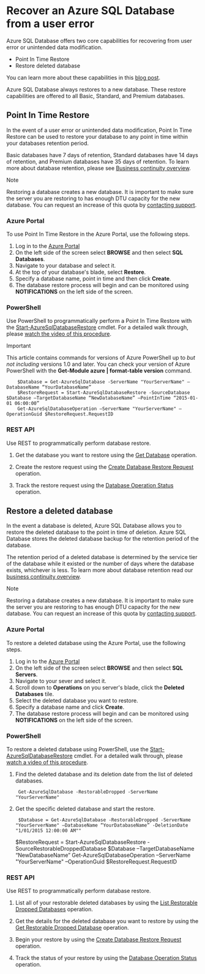 <properties 
   pageTitle="SQL Database User Error Recovery" 
   description="Learn how to recover from user error, accidental data corruption, or a deleted database using the Point-in-time Restore (PITR) feature of Azure SQL Database." 
   services="sql-database" 
   documentationCenter="" 
   authors="elfisher" 
   manager="jeffreyg" 
   editor="monicar"/>

<tags
   ms.service="sql-database"
   ms.devlang="NA"
   ms.topic="article"
   ms.tgt_pltfrm="NA"
   ms.workload="data-management" 
   ms.date="11/09/2015"
   ms.author="elfish"/>

# Recover an Azure SQL Database from a user error
Azure SQL Database offers two core capabilities for recovering from user error or unintended data modification.

* Point In Time Restore 
* Restore deleted database

You can learn more about these capabilities in this [blog post](https://azure.microsoft.com/blog/2014/10/01/azure-sql-database-point-in-time-restore/).

Azure SQL Database always restores to a new database. These restore capabilities are offered to all Basic, Standard, and Premium databases.

## Point In Time Restore
In the event of a user error or unintended data modification, Point In Time Restore can be used to restore your database to any point in time within your databases retention period. 

Basic databases have 7 days of retention, Standard databases have 14 days of retention, and Premium databases have 35 days of retention. To learn more about database retention, please see [Business continuity overview](sql-database-business-continuity.md).

> [!NOTE]
> Restoring a database creates a new database. It is important to make sure the server you are restoring to has enough DTU capacity for the new database. You can request an increase of this quota by [contacting support](https://azure.microsoft.com/blog/azure-limits-quotas-increase-requests/).
> 
> 
### Azure Portal
To use Point In Time Restore in the Azure Portal, use the following steps.

1. Log in to the [Azure Portal](https://portal.Azure.com)
2. On the left side of the screen select **BROWSE** and then select **SQL Databases**.
3. Navigate to your database and select it.
4. At the top of your database's blade, select **Restore**.
5. Specify a database name, point in time and then click **Create**.
6. The database restore process will begin and can be monitored using **NOTIFICATIONS** on the left side of the screen.

### PowerShell
Use PowerShell to programmatically perform a Point In Time Restore with the [Start-AzureSqlDatabaseRestore](https://msdn.microsoft.com/library/dn720218.aspx?f=255MSPPError=-2147217396) cmdlet. For a detailed walk through, please [watch the video of this procedure](https://azure.microsoft.com/documentation/videos/restore-a-sql-database-using-point-in-time-restore-with-microsoft-azure-powershell/).

> [!IMPORTANT]
> This article contains commands for versions of Azure PowerShell up to *but not including* versions 1.0 and later. You can check your version of Azure PowerShell with the **Get-Module azure | format-table version** command.
> 
> 
        $Database = Get-AzureSqlDatabase -ServerName "YourServerName" –DatabaseName “YourDatabaseName”
        $RestoreRequest = Start-AzureSqlDatabaseRestore -SourceDatabase $Database –TargetDatabaseName “NewDatabaseName” –PointInTime “2015-01-01 06:00:00”
        Get-AzureSqlDatabaseOperation –ServerName "YourServerName" –OperationGuid $RestoreRequest.RequestID


### REST API
Use REST to programmatically perform database restore.

1. Get the database you want to restore using the [Get Database](http://msdn.microsoft.com/library/azure/dn505708.aspx) operation.

2. Create the restore request using the [Create Database Restore Request](http://msdn.microsoft.com/library/azure/dn509571.aspx) operation.

3. Track the restore request using the [Database Operation Status](http://msdn.microsoft.com/library/azure/dn720371.aspx) operation.


## Restore a deleted database
In the event a database is deleted, Azure SQL Database allows you to restore the deleted database to the point in time of deletion. Azure SQL Database stores the deleted database backup for the retention period of the database.

The retention period of a deleted database is determined by the service tier of the database while it existed or the number of days where the database exists, whichever is less. To learn more about database retention read our [business continuity overview](sql-database-business-continuity.md).

> [!NOTE]
> Restoring a database creates a new database. It is important to make sure the server you are restoring to has enough DTU capacity for the new database. You can request an increase of this quota by [contacting support](https://azure.microsoft.com/blog/azure-limits-quotas-increase-requests/).
> 
> 
### Azure Portal
To restore a deleted database using the Azure Portal, use the following steps.

1. Log in to the [Azure Portal](https://portal.Azure.com)
2. On the left side of the screen select **BROWSE** and then select **SQL Servers**.
3. Navigate to your sever and select it.
4. Scroll down to **Operations** on you server's blade, click the **Deleted Databases** tile.
5. Select the deleted database you want to restore.
6. Specify a database name and click **Create**.
7. The database restore process will begin and can be monitored using **NOTIFICATIONS** on the left side of the screen.

### PowerShell
To restore a deleted database using PowerShell, use the [Start-AzureSqlDatabaseRestore](https://msdn.microsoft.com/library/dn720218.aspx?f=255MSPPError=-2147217396) cmdlet.  For a detailed walk through, please [watch a video of this procedure](https://azure.microsoft.com/documentation/videos/restore-a-deleted-sql-database-with-microsoft-azure-powershell/).

1. Find the deleted database and its deletion date from the list of deleted databases.

        Get-AzureSqlDatabase -RestorableDropped -ServerName "YourServerName"
2. Get the specific deleted database and start the restore.

        $Database = Get-AzureSqlDatabase -RestorableDropped -ServerName "YourServerName" –DatabaseName “YourDatabaseName” -DeletionDate "1/01/2015 12:00:00 AM""
     $RestoreRequest = Start-AzureSqlDatabaseRestore -SourceRestorableDroppedDatabase $Database –TargetDatabaseName “NewDatabaseName”
     Get-AzureSqlDatabaseOperation –ServerName "YourServerName" –OperationGuid $RestoreRequest.RequestID



### REST API
Use REST to programmatically perform database restore.

1. List all of your restorable deleted databases by using the [List Restorable Dropped Databases](http://msdn.microsoft.com/library/azure/dn509562.aspx) operation.

2. Get the details for the deleted database you want to restore by using the [Get Restorable Dropped Database](http://msdn.microsoft.com/library/azure/dn509574.aspx) operation.

3. Begin your restore by using the [Create Database Restore Request](http://msdn.microsoft.com/library/azure/dn509571.aspx) operation.

4. Track the status of your restore by using the [Database Operation Status](http://msdn.microsoft.com/library/azure/dn720371.aspx) operation.


